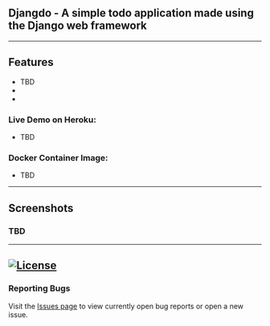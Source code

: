 ## Djangdo - A simple todo application made using the Django web framework

---
## Features
 - TBD 
 - 
 - 

### Live Demo on Heroku: 
 - TBD

### Docker Container Image:

 - TBD

---
## Screenshots

### TBD




---
[![License](https://img.shields.io/badge/license-MIT-green)](https://github.com/kevinbowen777/djangdo/blob/master/LICENSE)
---
### Reporting Bugs                                                              
                                                                                 
   Visit the [Issues page](https://github.com/kevinbowen777/djangdo/issues)
      to view currently open bug reports or open a new issue.
